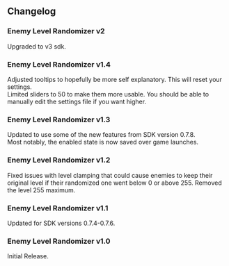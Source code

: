 ## Changelog

### Enemy Level Randomizer v2
Upgraded to v3 sdk.

### Enemy Level Randomizer v1.4
Adjusted tooltips to hopefully be more self explanatory. This will reset your settings.    
Limited sliders to 50 to make them more usable. You should be able to manually edit the settings file if you want higher.

### Enemy Level Randomizer v1.3
Updated to use some of the new features from SDK version 0.7.8.    
Most notably, the enabled state is now saved over game launches.

### Enemy Level Randomizer v1.2
Fixed issues with level clamping that could cause enemies to keep their original level if their randomized one went below 0 or above 255.
Removed the level 255 maximum.

### Enemy Level Randomizer v1.1
Updated for SDK versions 0.7.4-0.7.6.

### Enemy Level Randomizer v1.0
Initial Release.
